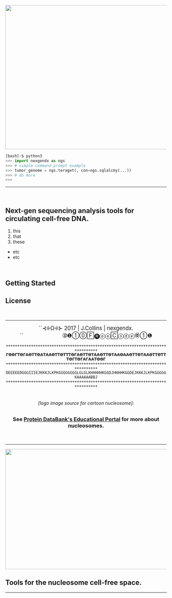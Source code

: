 <html>
<br>
<img src="https://c2.staticflickr.com/4/3956/33399799700_20c0287740_o.png" width="800" height="450">

```py
[bash]~$ python3
>>> import nexgendx as ngs
>>> # simple command prompt example
>>> tumor_genome = ngs.teraget(, con=ngs.sqlalcmy(...))
>>> # do more
>>> 
```
--------
<br>

## Next-gen sequencing analysis tools for circulating cell-free DNA. 
1. this
2. that
3. these
 - etc
 - etc 


<br>

## Getting Started

## License 





<br>




---------
<center><big>``⊰⨭Ω⨮⊱ 2017 | J.Collins | nexgendx. ``                          ➉❶①⓪🄵🅡ⓔⓔ🄲ⓞⓓⓔ㊝①❶</big>
<br>
<code align='center'>
++++++++++++++++++++++++++++++++++++++++++++++++++++++++++++++++++++++++++++++++
𝝘𝝝𝝝𝝘𝝩𝝝𝝘𝝖𝝝𝝩𝝩𝝝𝝖𝝩𝝖𝝖𝝝𝝩𝝩𝝝𝝩𝝩𝝩𝝝𝝘𝝖𝝝𝝩𝝩𝝝𝝩𝝖𝝖𝝝𝝩𝝩𝝝𝝩𝝖𝝖𝝝𝝖𝝖𝝝𝝩𝝩𝝝𝝩𝝖𝝖𝝝𝝩𝝩𝝝𝝩𝝩𝝩𝝝𝝘𝝩𝝝𝝘𝝖𝝘𝝖𝝖𝝩𝝝𝝝𝝘
++++++++++++++++++++++++++++++++++++++++++++++++++++++++++++++++++++++++++++++++
DEEEEEDGGGIIIEJKKKJLKPKGGGGGGGGLGLGLKHHHHHKGGDJHHHHKGGDEJKKKJLKPKGGGGGKAAAAAABBJ
++++++++++++++++++++++++++++++++++++++++++++++++++++++++++++++++++++++++++++++++
</code>
<br>

<h6>[logo image source for cartoon nucleosome]:</h6>

### See <a href="https://pdb101.rcsb.org/motm/7">Protein DataBank's Educational Portal</a> for more about nucleosomes.

<br>

____

<img src="/Users/jcollins-macbook/Documents/iCloud-cfDNA/cfdna-tools/doc/design/nucleosome_spacewaves_2.gif" height=375 width=900>

</center>

## Tools for the nucleosome cell-free space.
____



